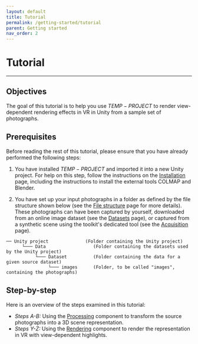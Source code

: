 ```yaml
---
layout: default
title: Tutorial
permalink: /getting-started/tutorial
parent: Getting started
nav_order: 2
---
```


# Tutorial

* * *

## Objectives

The goal of this tutorial is to help you use $TEMP-PROJECT$ to render view-dependent rendering effects in VR in Unity from a sample set of photographs.

## Prerequisites

Before reading the rest of this tutorial, please ensure that you have already performed the following steps:

1. You have installed $TEMP-PROJECT$ and imported it into a new Unity project. For help on this step, follow the instructions on the [Installation](https://dinechingreg.github.io/temp-project/installation/) page, including the instructions to install the external tools COLMAP and Blender.

2. You have set up your input photographs in a folder as defined by the file structure shown below (see the [File structure](https://dinechingreg.github.io/temp-project/structural-elements/file-structure) page for more details). These photographs can have been captured by yourself, downloaded from an online image dataset (see the [Datasets](https://dinechingreg.github.io/temp-project/datasets) page), or captured from a synthetic scene using the toolkit's dedicated tool (see the [Acquisition](https://dinechingreg.github.io/temp-project/core-components/acquisition) page).
```
── Unity project              (Folder containing the Unity project)
      └─── Data                  (Folder containing the datasets used by the Unity project)
           └─── Dataset          (Folder containing the data for a given source dataset)
                └─── images      (Folder, to be called "images", containing the photographs)
```

## Step-by-step

Here is an overview of the steps examined in this tutorial:
- *Steps A-B:* Using the [Processing](https://dinechingreg.github.io/temp-project/core-components/processing) component to transform the source photographs into a 3D scene representation.
- *Steps Y-Z:* Using the [Rendering](https://dinechingreg.github.io/temp-project/core-components/rendering) component to render the representation in VR with view-dependent highlights.
